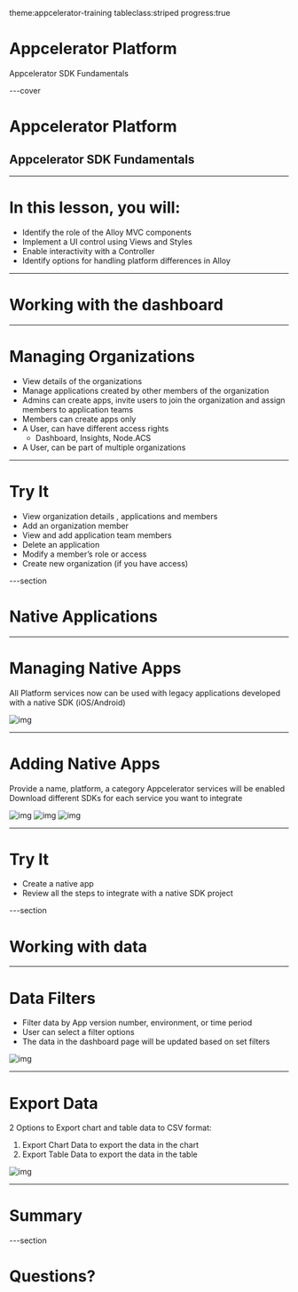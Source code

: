 theme:appcelerator-training
tableclass:striped
progress:true

# Appcelerator Platform

Appcelerator SDK Fundamentals

---cover

# Appcelerator Platform

## Appcelerator SDK Fundamentals

--- 

# In this lesson, you will:

- Identify the role of the Alloy MVC components
- Implement a UI control using Views and Styles
- Enable interactivity with a Controller
- Identify options for handling platform differences in Alloy

--- 

# Working with the dashboard

--- 

# Managing Organizations

- View details of the organizations
- Manage applications created by other members of the organization
- Admins can create apps, invite users to join the organization and assign members to application teams
- Members can create apps only
- A User, can have different access rights
  - Dashboard, Insights, Node.ACS
- A User, can be part of multiple organizations

--- 

# Try It

- View organization details , applications and members
- Add an organization member
- View and add application team members
- Delete an application
- Modify a member’s role or access
- Create new organization (if you have access)

---section 

# Native Applications

--- 

# Managing Native Apps

All Platform services now can be used with legacy applications developed with a native SDK (iOS/Android)

![img](../assets/image20.png)

--- 

# Adding Native Apps

Provide a name, platform, a category
Appcelerator services will be enabled
Download different SDKs for each service you want to integrate

![img](../assets/image21.png)
![img](../assets/image22.png)
![img](../assets/image23.png)

--- 

# Try It

- Create a native app
- Review all the steps to integrate with a native SDK project

---section 

# Working with data

--- 

# Data Filters

- Filter data by App version number, environment, or time period
- User can select a filter options
- The data in the dashboard page will be updated based on set filters

![img](../assets/image24.png)

--- 

# Export Data

2 Options to Export chart and table data to CSV format:

1. Export Chart Data to export the data in the chart
2. Export Table Data to export the data in the table

![img](../assets/image25.png)

--- 

# Summary

---section

# Questions?